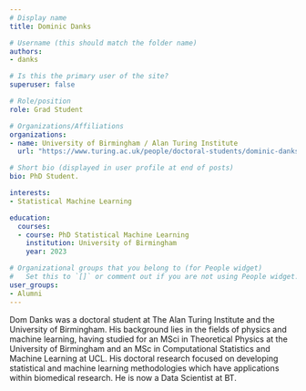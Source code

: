 ```yaml
---
# Display name
title: Dominic Danks

# Username (this should match the folder name)
authors:
- danks

# Is this the primary user of the site?
superuser: false

# Role/position
role: Grad Student

# Organizations/Affiliations
organizations:
- name: University of Birmingham / Alan Turing Institute
  url: "https://www.turing.ac.uk/people/doctoral-students/dominic-danks"

# Short bio (displayed in user profile at end of posts)
bio: PhD Student.

interests:
- Statistical Machine Learning

education:
  courses:
  - course: PhD Statistical Machine Learning
    institution: University of Birmingham
    year: 2023

# Organizational groups that you belong to (for People widget)
#   Set this to `[]` or comment out if you are not using People widget.
user_groups:
- Alumni
---
```


Dom Danks was a doctoral student at The Alan Turing Institute and the University of Birmingham. His background lies in the fields of physics and machine learning, having studied for an MSci in Theoretical Physics at the University of Birmingham and an MSc in Computational Statistics and Machine Learning at UCL. His doctoral research focused on developing statistical and machine learning methodologies which have applications within biomedical research. He is now a Data Scientist at BT.
